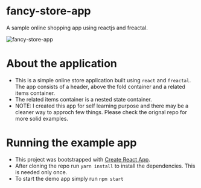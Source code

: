 # fancy-store-app
A sample online shopping app using reactjs and freactal.

![fancy-store-app](https://cloud.githubusercontent.com/assets/1467801/26044530/cb69f910-38f9-11e7-9d71-8fde41043908.gif)

# About the application
- This is a simple online store application built using `react` and `freactal`. The app consists
of a header, above the fold container and a related items container.
- The related items container is a nested state container.
- NOTE: I created this app for self learning purpose and there may be
a cleaner way to approch few things. Please check the orignal repo
for more solid examples.

# Running the example app
- This project was bootstrapped with [Create React App](https://github.com/facebookincubator/create-react-app).
- After cloning the repo run `yarn install` to install the dependencies. This is needed only once.
- To start the demo app simply run `npm start`
